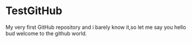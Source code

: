 # TestGitHub
My very first GitHub repository and i barely know it,so let me say you hello bud welcome to the github world. 

